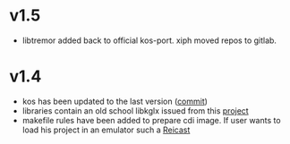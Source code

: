 # v1.5

 * libtremor added back to official kos-port. xiph moved repos to gitlab.

# v1.4
 
 * kos has been updated to the last version ([commit](https://github.com/KallistiOS/KallistiOS/commit/eb77357a703e07af08ba538f20b3d2fe8252c3f4))
  * libraries contain an old school libkglx issued from this [project](https://github.com/Drylm/CubicVR)
  * makefile rules have been added to prepare cdi image. If user wants to load his project in an emulator such a [Reicast](https://github.com/reicast/reicast-emulator)